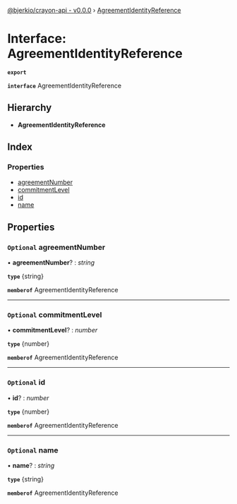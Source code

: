 [@bjerkio/crayon-api - v0.0.0](../README.md) › [AgreementIdentityReference](agreementidentityreference.md)

# Interface: AgreementIdentityReference

**`export`** 

**`interface`** AgreementIdentityReference

## Hierarchy

* **AgreementIdentityReference**

## Index

### Properties

* [agreementNumber](agreementidentityreference.md#optional-agreementnumber)
* [commitmentLevel](agreementidentityreference.md#optional-commitmentlevel)
* [id](agreementidentityreference.md#optional-id)
* [name](agreementidentityreference.md#optional-name)

## Properties

### `Optional` agreementNumber

• **agreementNumber**? : *string*

**`type`** {string}

**`memberof`** AgreementIdentityReference

___

### `Optional` commitmentLevel

• **commitmentLevel**? : *number*

**`type`** {number}

**`memberof`** AgreementIdentityReference

___

### `Optional` id

• **id**? : *number*

**`type`** {number}

**`memberof`** AgreementIdentityReference

___

### `Optional` name

• **name**? : *string*

**`type`** {string}

**`memberof`** AgreementIdentityReference

